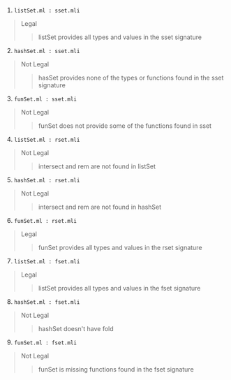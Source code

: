 1. `listSet.ml : sset.mli`
> Legal
>> listSet provides all types and values in the sset signature

2. `hashSet.ml : sset.mli`
> Not Legal
>> hasSet provides none of the types or functions found in the sset signature

3. `funSet.ml : sset.mli`
> Not Legal
>> funSet does not provide some of the functions found in sset

4. `listSet.ml : rset.mli`
> Not Legal
>> intersect and rem are not found in listSet

5. `hashSet.ml : rset.mli`
> Not Legal
>> intersect and rem are not found in hashSet

6. `funSet.ml : rset.mli`
> Legal
>> funSet provides all types and values in the rset signature

7. `listSet.ml : fset.mli`
> Legal
>> listSet provides all types and values in the fset signature

8. `hashSet.ml : fset.mli`
> Not Legal
>> hashSet doesn't have fold

9. `funSet.ml : fset.mli`
> Not Legal
>> funSet is missing functions found in the fset signature
